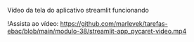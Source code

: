 Vídeo da tela do aplicativo streamlit funcionando

!Assista ao vídeo: https://github.com/marlevek/tarefas-ebac/blob/main/modulo-38/streamlit-app_pycaret-video.mp4 